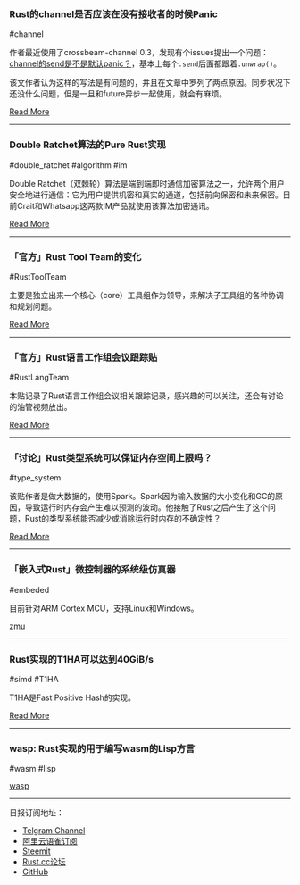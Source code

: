 ### Rust的channel是否应该在没有接收者的时候Panic

#channel

作者最近使用了crossbeam-channel 0.3，发现有个issues提出一个问题：[channel的send是不是默认panic？](https://github.com/crossbeam-rs/crossbeam/issues/314)，基本上每个`.send`后面都跟着`.unwrap()`。

该文作者认为这样的写法是有问题的，并且在文章中罗列了两点原因。同步状况下还没什么问题，但是一旦和future异步一起使用，就会有麻烦。

[Read More](http://www.randomhacks.net/2019/03/08/should-rust-channels-panic-on-send/)

---

### Double Ratchet算法的Pure Rust实现

#double_ratchet #algorithm #im

Double Ratchet（双棘轮）算法是端到端即时通信加密算法之一，允许两个用户安全地进行通信：它为用户提供机密和真实的通道，包括前向保密和未来保密。目前Crait和Whatsapp这两款IM产品就使用该算法加密通讯。

[Read More](https://github.com/sebastianv89/double-ratchet)

---

### 「官方」Rust Tool Team的变化

#RustToolTeam

主要是独立出来一个核心（core）工具组作为领导，来解决子工具组的各种协调和规划问题。

[Read More](https://internals.rust-lang.org/t/tools-team-changes/9569)

---

### 「官方」Rust语言工作组会议跟踪贴

#RustLangTeam

本贴记录了Rust语言工作组会议相关跟踪记录，感兴趣的可以关注，还会有讨论的油管视频放出。

[Read More](https://internals.rust-lang.org/t/lang-team-working-group-sync-meetings/9573)

---

### 「讨论」Rust类型系统可以保证内存空间上限吗？

#type_system

该贴作者是做大数据的，使用Spark。Spark因为输入数据的大小变化和GC的原因，导致运行时内存会产生难以预测的波动。他接触了Rust之后产生了这个问题，Rust的类型系统能否减少或消除运行时内存的不确定性？

[Read More](https://www.reddit.com/r/rust/comments/ayu6un/could_rusts_type_system_guarantee_memory_space/)

---

### 「嵌入式Rust」微控制器的系统级仿真器

#embeded

目前针对ARM Cortex MCU，支持Linux和Windows。

[zmu](https://github.com/jjkt/zmu)

---

### Rust实现的T1HA可以达到40GiB/s

#simd #T1HA

T1HA是Fast Positive Hash的实现。

[Read More](https://www.reddit.com/r/rust/comments/ayla9m/rust_implementation_for_t1ha_fast_positive_hash/)

---

### wasp: Rust实现的用于编写wasm的Lisp方言

#wasm #lisp

[wasp](https://github.com/wasplang/wasp)

---

日报订阅地址：

- [Telgram Channel](https://t.me/rust_daily_news )
- [阿里云语雀订阅](https://www.yuque.com/chaosbot/rustnews)
- [Steemit](https://steemit.com/@blackanger)
- [Rust.cc论坛](https://rust.cc)
- [GitHub](https://github.com/RustStudy/rust_daily_news)